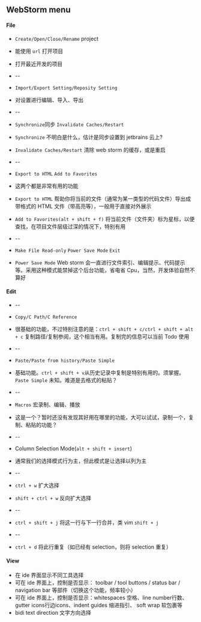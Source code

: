 ## WebStorm menu

#### File

* `Create/Open/Close/Rename` project
* 能使用 `url` 打开项目
* 打开最近开发的项目


* --
* `Import/Export Setting/Reposity Setting`
* 对设置进行编辑、导入、导出


* --
* `Synchronize`同步 `Invalidate Caches/Restart`
* `Synchronize` 不明白是什么，估计是同步设置到 jetbrains 云上?
* `Invalidate Caches/Restart` 清除 web storm 的缓存，或是重启


* --
* `Export to HTML` `Add to Favorites`
* 这两个都是非常有用的功能
* `Export to HTML` 帮助你将当前的文件（通常为某一类型的代码文件）导出成带格式的 HTML 文件（带高亮等），一般用于直接对外展示
* `Add to Favorites(alt + shift + f)` 将当前文件（文件夹）标为星标，以便查找，在项目文件层级过深的情况下，特别有用


* --
* `Make File Read-only` `Power Save Mode` `Exit`
* `Power Save Mode` Web storm 会一直进行文件索引、编辑提示、代码提示等。采用这种模式能禁掉这个后台功能，省电省 Cpu，当然，开发体验自然不算好


#### Edit

* --
* `Copy/C Path/C Reference`
* 很基础的功能，不过特别注意的是：`ctrl + shift + c/ctrl + shift + alt + c` 复制路径/复制参阅，这个相当有用。复制完的信息可以当前 Todo 使用


* --
* `Paste/Paste from history/Paste Simple`
* 基础功能。`ctrl + shift + v`从历史记录中复制是特别有用的。须掌握。 `Paste Simple` 未知。难道是去格式的粘贴？


* --
* `Macros` 宏录制、编辑、播放
* 这是一个？暂时还没有发现其好用在哪里的功能，大可以试试，录制一个，复制、粘贴的功能？


* --
* Column Selection Mode(`alt + shift + insert`)
* 通常我们的选择模式行为主，但此模式是让选择以列为主


* --
* `ctrl + w` 扩大选择
* `shift + ctrl + w` 反向扩大选择


* --
* `ctrl + shift + j` 将这一行与下一行合并，类 vim `shift + j` 


* --
* `ctrl + d` 将此行重复（如已经有 selection，则将 selection 重复）


#### View 
* 在 ide 界面显示不同工具选择
* 可在 ide 界面上，控制是否显示： toolbar / tool buttons / status bar / navigation bar 等部件（切换这个功能，频率较小）<br>
* 可在 ide 界面上，控制是否显示：whitespaces 空格、line number行数、gutter icons行边icons、indent guides 缩进指引、 soft wrap 软包裹等
* bidi text direction 文字方向选择


